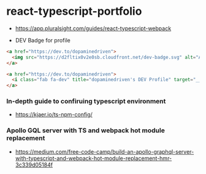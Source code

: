 # react-typescript-portfolio
- https://app.pluralsight.com/guides/react-typescript-webpack

- DEV Badge for profile
```HTML
<a href="https://dev.to/dopaminedriven">
  <img src="https://d2fltix0v2e0sb.cloudfront.net/dev-badge.svg" alt="Andrew Ross's DEV Profile" height="30" width="30" target="__blank">
</a>

<a href="https://dev.to/dopaminedriven">
  <i class="fab fa-dev" title="dopaminedriven's DEV Profile" target="__blank"></i>
</a>
```

### In-depth guide to confiruing typescript environment 
- https://kjaer.io/ts-npm-config/

### Apollo GQL server with TS and webpack hot module replacement
- https://medium.com/free-code-camp/build-an-apollo-graphql-server-with-typescript-and-webpack-hot-module-replacement-hmr-3c339d05184f